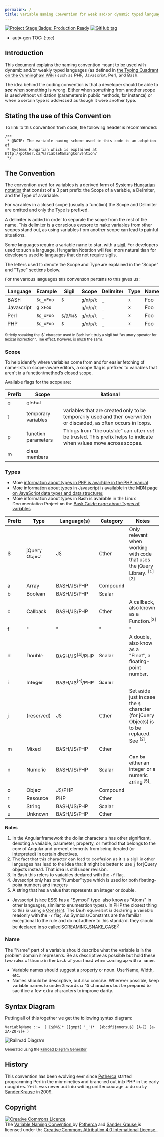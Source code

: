 ```yaml
---
permalink: /
title: Variable Naming Convention for weak and/or dynamic typed languages
---
```


[![Project Stage Badge: Production Ready][project-stage-image]][project-stage-badge]
[![GitHub tag][GitHub tag badge]][GitHub latest release]

* auto-gen TOC:
{:toc}

## Introduction

This document explains the naming convention meant to be used with 
dynamic and/or weakly typed languages (as defined in [the Typing 
Quadrant on the Cunningham Wiki]) such as PHP, Javascript, Perl, and Bash.

The idea behind the coding convention is that a developer should be able 
to _**see**_ when something is wrong. Either when something from another 
scope is used without validation (parameters in public methods, for 
instance) or when a certain type is addressed as though it were another 
type.

## Stating the use of this Convention

To link to this convention from code, the following header is recommended:

    /**
     * @NOTE: The variable naming scheme used in this code is an adaption of
     * Systems Hungarian which is explained at http://pother.ca/VariableNamingConvention/
     */

## The Convention

The convention used for variables is a derived form of Systems 
[Hungarian notation] that consist of a 3 part prefix: the Scope of a 
variable, a Delimiter, and the Type of a variable.

For variables in a closed scope (usually a function) the Scope and 
Delimiter are omitted and only the Type is prefixed. 

A delimiter is added in order to separate the scope from the rest of the 
name. This delimiter is a conscious eyesore to make variables from other 
scopes stand out, as using variables from another scope can lead to 
painful situations. 

Some languages require a variable name to start with a [sigil]. For 
developers used to such a language, Hungarian Notation will feel more 
natural than for developers used to languages that do not require sigils.

The letters used to denote the Scope and Type are explained in the 
"Scope" and "Type" sections below.

For the various languages this convention pertains to this gives us:

|  Language  |  Example  |      Sigil       |       Scope     |  Delimiter  |  Type  | Name |
| ---------- | --------- | ---------------- | --------------- | ----------- | ------ | ---- |
| BASH       | `$g_xFoo` | `$`              | `g`/`m`/`p`/`t` | `_`         | `x`    | Foo  |
| Javascript | `g_xFoo`  |                  | `g`/`m`/`p`/`t` | `_`         | `x`    | Foo  |
| Perl       | `$g_xFoo` | `$`/`@`/`%`/`&`  | `g`/`m`/`p`/`t` | `_`         | `x`    | Foo  |
| PHP        | `$g_xFoo` | `$`              | `g`/`m`/`p`/`t` | `_`         | `x`    | Foo  |

<small>
    Strictly speaking the `$` character used in Bash isn't truly a sigil 
    but  "an unary operator for lexical indirection". The effect, 
    however, is much the same.
</small>

### Scope

To help identify where variables come from and for easier fetching of 
name-lists in scope-aware editors, a scope flag is prefixed to variables 
that aren't in a function/method's closed scope.

Available flags for the scope are:

| Prefix | Scope | Rational |
| ------ | ----- | -------- |
| g | global | |
| t | temporary variables | variables that are created only to be temporarily used and then overwritten or discarded, as often occurs in loops.
| p | function parameters | Things from "the outside" can often _not_ be trusted. This prefix helps to indicate when values move across scopes. 
| m | class members |


### Types

- More [information about types in PHP is available in the PHP manual](http://php.net/manual/en/language.types.intro.php)
- More information about types in Javascript is available in [the MDN page on JavaScript data types and data structures](http://php.net/manual/en/language.types.intro.php)
- More information about types in Bash is available in the Linux Documentation Project on the [Bash Guide page about Types of variables](http://tldp.org/LDP/Bash-Beginners-Guide/html/sect_10_01.html)

| Prefix |     Type     |  Language(s)  | Category  | Notes |
| ------ | -------------| ------------- | --------- | ----- |
| $      | jQuery Object| JS            | Other     | Only relevant when working with code that uses the jQuery Library. <sup>[1]</sup><sup>[2]</sup>
| a      | Array        | BASH/JS/PHP   | Compound  |   |
| b      | Boolean      | BASH/JS/PHP   | Scalar    |   |
| c      | Callback     | BASH/JS/PHP   | Other     | A callback, also known as a Function.<sup>[3]</sup>
| f      | " | " | " | "
| d      | Double       | BASH/JS<sup>[4]</sup>/PHP   | Scalar    | A double, also know as a "Float", a floating-point number. |
| i      | Integer      | BASH/JS<sup>[4]</sup>/PHP   | Scalar    |   |
| j      | (reserved)   | JS            | Other     | Set aside just in case the `$` character (for jQuery Objects) is to be replaced. See <sup>[2]</sup>. |
| m      | Mixed        | BASH/JS/PHP   | Other     |   |
| n      | Numeric      | BASH/JS/PHP   | Scalar    | Can be either an integer or a numeric string <sup>[5]</sup>.
| o      | Object       | JS/PHP        | Compound  |   |
| r      | Resource     | PHP           | Other     |   |
| s      | String       | BASH/JS/PHP   | Scalar    |   |
| u      | Unknown      | BASH/JS/PHP   | Other     |   |

#### Notes
1. In the Angular framework the dollar character `$` has other significant, denoting a variable, parameter, property, or method that belongs to the core of Angular and prevent elements from being iterated (or interpreted) in certain directives.
2. The fact that this character can lead to confusion as it is a sigil in other languages has lead to the idea that it might be better to use `j` for jQuery objects instead. That idea is still under revision.
3. In Bash this refers to variables declared with the `-f` flag.
4. Javascript only has one "Number" type which is used for both floating-point numbers and integers
5. A string that has a value that represents an integer or double.

- Javascript (since ES6) has a "Symbol" type (also know as "Atoms" in other languages, similar to enumeration types).
  In PHP the closest thing to this is using a [Constant](http://php.net/manual/en/language.constants.php).
  The Bash equivalent is declaring a variable readonly with the `-r` flag.
  As Symbols/Constants are the familiar exceptional to the rule and do
  not adhere to this standard. they should be declared in so called SCREAMING_SNAKE_CASE<sup>[6](https://www.google.nl/search?hl=en&q=%22SCREAMING_SNAKE_CASE%22)</sup>

### Name

The "Name" part of a variable should describe what the variable is in 
the problem domain it represents. Be as descriptive as possible but 
hold these two rules of thumb in the back of your head when coming up
with a name:

- Variable names should suggest a property or noun. UserName, Width, etc.
- Names should be descriptive, but also concise. Wherever possible, keep 
variable names to under 3 words or 15 characters but  be prepared to 
sacrifice a few extra characters to improve clarity.

##  Syntax Diagram

Putting all of this together we get the following syntax diagram:

    VariableName ::=  ( [$@%&]* ([gmpt] '_')*  [abcdfijmnorsu$] [A-Z] [a-zA-Z0-9]+ )

![Railroad Diagram][Railroad Diagram]

<sup>Generated using the [Railroad Diagram Generator]</sup>

## History

This convention has been evolving ever since [Potherca] started 
programming Perl in the min-nineties and branched out into PHP in the 
early noughties. Yet it was never put into writing until encourage to do 
so by [Sander Krause] in 2009.

## Copyright

<p class="created-by">
    <a rel="license" href="http://creativecommons.org/licenses/by/4.0/">
        <img alt="Creative Commons Licence" style="border-width:0" src="http://i.creativecommons.org/l/by/4.0/88x31.png" />
    </a><br />
    The <span xmlns:dct="http://purl.org/dc/terms/" href="http://purl.org/dc/dcmitype/Text" property="dct:title" rel="dct:type">
        <a xmlns:dct="http://purl.org/dc/terms/" href="http://pother.ca/VariableNamingConvention/" rel="dct:source">
            Variable Naming Convention
        </a>
    </span> by
    <a xmlns:cc="http://creativecommons.org/ns#" property="cc:attributionName" rel="cc:attributionURL"
       href="http://pother.ca/" class="potherca"
    >Potherca</a> and
    <a xmlns:cc="http://creativecommons.org/ns#" href="https://twitter.com/sanderkrause" property="cc:attributionName" rel="cc:attributionURL">
        Sander Krause
    </a> is licensed under the
    <a rel="license" href="http://creativecommons.org/licenses/by/4.0/">
        Creative Commons Attribution 4.0 International License
    </a>
    .
</p>

[project-stage-badge]: http://bl.ocks.org/potherca/raw/a2ae67caa3863a299ba0
[project-stage-image]: http://img.shields.io/badge/Project%20Stage-Production%20Ready-brightgreen.svg 
[GitHub tag badge]: https://img.shields.io/github/tag/potherca/VariableNamingConvention.svg
[GitHub latest release]: https://github.com/Potherca/VariableNamingConvention/releases/latest
[Hungarian notation]: http://en.wikipedia.org/wiki/Hungarian_notation
[sigil]: https://en.wikipedia.org/wiki/Sigil_(computer_programming)
[the Typing Quadrant on the Cunningham Wiki]: http://c2.com/cgi/wiki?TypingQuadrant
[Potherca]: http://pother.ca/
[Sander Krause]: https://twitter.com/sanderkrause
[Railroad Diagram Generator]: http://bottlecaps.de/rr/ui
[Railroad Diagram]: http://pother.ca/VariableNamingConvention/syntax-diagram.svg
